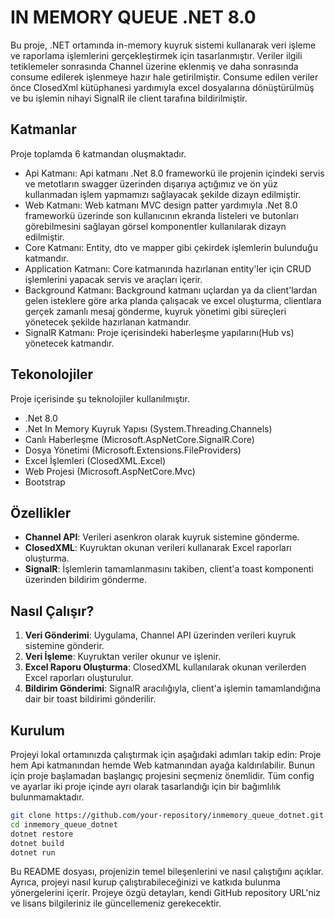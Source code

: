 # IN MEMORY QUEUE .NET 8.0

Bu proje, .NET ortamında in-memory kuyruk sistemi kullanarak veri işleme ve raporlama işlemlerini gerçekleştirmek için tasarlanmıştır. 
Veriler ilgili tetiklemeler sonrasında Channel üzerine eklenmiş ve daha sonrasında consume edilerek işlenmeye hazır hale getirilmiştir.
Consume edilen veriler önce ClosedXml kütüphanesi yardımıyla excel dosyalarına dönüştürülmüş ve bu işlemin nihayi SignalR ile client tarafına bildirilmiştir.

## Katmanlar
Proje toplamda 6 katmandan oluşmaktadır.
* Api Katmanı: Api katmanı .Net 8.0 frameworkü ile projenin içindeki servis ve metotların swagger üzerinden dışarıya açtığımız ve ön yüz kullanmadan işlem yapmamızı sağlayacak şekilde dizayn edilmiştir.
* Web Katmanı: Web katmanı MVC design patter yardımıyla .Net 8.0 frameworkü üzerinde son kullanıcının ekranda listeleri ve butonları görebilmesini sağlayan görsel komponentler kullanılarak dizayn edilmiştir.
* Core Katmanı: Entity, dto ve mapper gibi çekirdek işlemlerin bulunduğu katmandır.
* Application Katmanı: Core katmanında hazırlanan entity'ler için CRUD işlemlerini yapacak servis ve araçları içerir.
* Background Katmanı: Background katmanı uçlardan ya da client'lardan gelen isteklere göre arka planda çalışacak ve excel oluşturma, clientlara gerçek zamanlı mesaj gönderme, kuyruk yönetimi gibi süreçleri yönetecek şekilde hazırlanan katmandır.
* SignalR Katmanı: Proje içerisindeki haberleşme yapılarını(Hub vs) yönetecek katmandır.

## Tekonolojiler
Proje içerisinde şu teknolojiler kullanılmıştır.
* .Net 8.0
* .Net In Memory Kuyruk Yapısı (System.Threading.Channels)
* Canlı Haberleşme (Microsoft.AspNetCore.SignalR.Core)
* Dosya Yönetimi (Microsoft.Extensions.FileProviders)
* Excel İşlemleri (ClosedXML.Excel)
* Web Projesi (Microsoft.AspNetCore.Mvc)
* Bootstrap

## Özellikler
- **Channel API**: Verileri asenkron olarak kuyruk sistemine gönderme.
- **ClosedXML**: Kuyruktan okunan verileri kullanarak Excel raporları oluşturma.
- **SignalR**: İşlemlerin tamamlanmasını takiben, client'a toast komponenti üzerinden bildirim gönderme.

## Nasıl Çalışır?

1. **Veri Gönderimi**: Uygulama, Channel API üzerinden verileri kuyruk sistemine gönderir.
2. **Veri İşleme**: Kuyruktan veriler okunur ve işlenir.
3. **Excel Raporu Oluşturma**: ClosedXML kullanılarak okunan verilerden Excel raporları oluşturulur.
4. **Bildirim Gönderimi**: SignalR aracılığıyla, client'a işlemin tamamlandığına dair bir toast bildirimi gönderilir.

## Kurulum

Projeyi lokal ortamınızda çalıştırmak için aşağıdaki adımları takip edin:
Proje hem Api katmanından hemde Web katmanından ayağa kaldırılabilir. 
Bunun için proje başlamadan başlangıç projesini seçmeniz önemlidir. Tüm config ve ayarlar iki proje içinde ayrı olarak tasarlandığı için bir bağımlılık bulunmamaktadır.

```bash
git clone https://github.com/your-repository/inmemory_queue_dotnet.git
cd inmemory_queue_dotnet
dotnet restore
dotnet build
dotnet run
```

Bu README dosyası, projenizin temel bileşenlerini ve nasıl çalıştığını açıklar. Ayrıca, projeyi nasıl kurup çalıştırabileceğinizi ve katkıda bulunma yönergelerini içerir. Projeye özgü detayları, kendi GitHub repository URL'niz ve lisans bilgileriniz ile güncellemeniz gerekecektir.